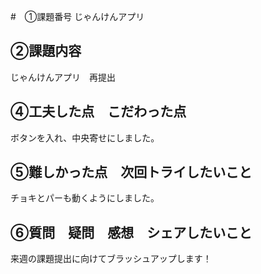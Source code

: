 #　①課題番号
じゃんけんアプリ

## ②課題内容

じゃんけんアプリ　再提出

## ④工夫した点　こだわった点
ボタンを入れ、中央寄せにしました。
## ⑤難しかった点　次回トライしたいこと
チョキとパーも動くようにしました。
## ⑥質問　疑問　感想　シェアしたいこと
来週の課題提出に向けてブラッシュアップします！
